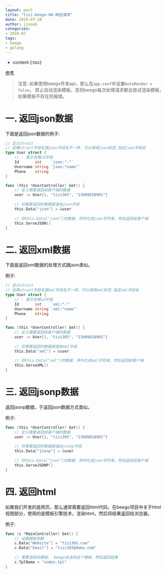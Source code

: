 ```yaml
---
layout: post
title: "tizi-beego-06-响应请求"
date: 2019-07-28
author: jjnoob
categories:
- 2019-07
tags:
- beego
- golang
---
```


* content
{:toc}

[参考](https://www.tizi365.com/archives/117.html)






> 注意: 如果使用beego开发api，那么在`app.conf`中设置`AutoRender = false`， 禁止自动渲染模板，否则beego每次处理请求都会尝试渲染模板，如果模板不存在则报错。

# 一. 返回json数据
下面是返回json数据的例子:
```go
// 定义struct
// 如果struct字段名跟json字段名不一样，可以使用json标签,指定json字段名
type User struct {
    // - 表示忽略id字段
	Id       int	`json:"-"`
	Username string `json:"name"`
	Phone    string
}

func (this *UserController) Get() {
    // 定义需要返回给客户端的数据
    user := User{1, "tizi365", "13089818901"}
    
    // 将需要返回的数据赋值给json字段
    this.Data["json"] = &user
    
    // 将this.Data["json"]的数据，序列化成json字符串，然后返回给客户端
    this.ServeJSON()
}
```

# 二. 返回xml数据
下面是返回xml数据的处理方式跟json类似。

例子:
```go
// 定义struct
// 如果struct字段名跟xml字段名不一样，可以使用xml标签,指定xml字段名
type User struct {
    // - 表示忽略id字段
	Id       int	`xml:"-"`
	Username string `xml:"name"`
	Phone    string
}

func (this *UserController) Get() {
    // 定义需要返回给客户端的数据
    user := User{1, "tizi365", "13089818901"}
    
    // 将需要返回的数据赋值给xml字段
    this.Data["xml"] = &user
    
    // 将this.Data["xml"]的数据，序列化成xml字符串，然后返回给客户端
    this.ServeXML()
}
```

# 三. 返回jsonp数据
返回jsonp数据，于返回json数据方式类似。

例子:
```go
func (this *UserController) Get() {
    // 定义需要返回给客户端的数据
    user := User{1, "tizi365", "13089818901"}
    
    // 将需要返回的数据赋值给jsonp字段
    this.Data["jsonp"] = &user
    
    // 将this.Data["json"]的数据，序列化成json字符串，然后返回给客户端
    this.ServeJSONP()
}
```


# 四. 返回html
如果我们开发的是网页，那么通常需要返回html代码，在beego项目中关于html视图部分，使用的是模板引擎技术，渲染html，然后将结果返回给浏览器。

例子:
```go
func (c *MainController) Get() {
    // 设置模板参数
	c.Data["Website"] = "tizi365.com"
	c.Data["Email"] = "tizi365@demo.com"
	
	// 需要渲染的模板， beego会渲染这个模板，然后返回结果
	c.TplName = "index.tpl"
}
```
